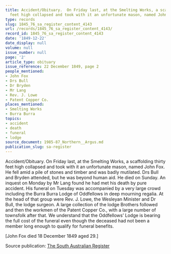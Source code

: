 ```yaml
---
title: Accident/Obituary.  On Friday last, at the Smelting Works, a scaffolding thirty
  feet high collapsed and took with it an unfortunate mason, named John Fox.
type: records
slug: 1845_76_sa_register_content_4143
url: /records/1845_76_sa_register_content_4143/
record_id: 1845_76_sa_register_content_4143
date: '1849-12-22'
date_display: null
volume: null
issue_number: null
page: '2'
article_type: obituary
issue_reference: 22 December 1849, page 2
people_mentioned:
- John Fox
- Drs Bull
- Dr Bryden
- Mr Lang
- Rev. J. Lowe
- Patent Copper Co.
places_mentioned:
- Smelting Works
- Burra Burra
topics:
- accident
- death
- funeral
- lodge
source_document: 1985-87_Northern__Argus.md
publication_slug: sa-register
---
```


Accident/Obituary.  On Friday last, at the Smelting Works, a scaffolding thirty feet high collapsed and took with it an unfortunate mason, named John Fox.  He fell amid a pile of stones and timber and was badly mutilated.  Drs Bull and Bryden attended, but he was beyond human aid.  He died on Sunday.  An inquest on Monday by Mr Lang found he had met his death by pure accident.  His funeral on Tuesday was accompanied by a very large crowd including the Burra Burra Lodge of Oddfellows in deep mourning regalia.  At the head of that group were Rev. J. Lowe, the Wesleyan Minister and Dr Bull, the lodge surgeon.  A large collection of the lodge Brothers followed and then the workmen of the Patent Copper Co., with a large number of townsfolk after that.  We understand that the Oddfellows’ Lodge is bearing the full cost of the funeral even though the deceased had not been a member long enough to qualify for funeral benefits.

[John Fox died 18 December 1849 aged 29.]

Source publication: [The South Australian Register](/publications/sa-register/)
